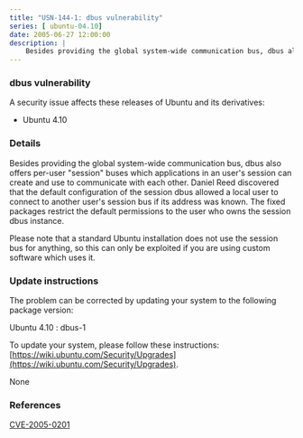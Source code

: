 ```yaml
---
title: "USN-144-1: dbus vulnerability"
series: [ ubuntu-04.10]
date: 2005-06-27 12:00:00
description: |
    Besides providing the global system-wide communication bus, dbus also offers per-user &quot;session&quot; buses which applications in an user&#39;s session can create and use to communicate with each other.  Daniel Reed discovered that the default configuration of the session dbus allowed a local user to connect to another user&#39;s session bus if its address was known. The fixed packages restrict the default permissions to the user who owns the session dbus instance.
--- 
```

 
### dbus vulnerability

A security issue affects these releases of Ubuntu and its derivatives:

* Ubuntu 4.10

### Details

Besides providing the global system-wide communication bus, dbus also offers per-user &quot;session&quot; buses which applications in an user&#39;s session can create and use to communicate with each other. Daniel Reed discovered that the default configuration of the session dbus allowed a local user to connect to another user&#39;s session bus if its address was known. The fixed packages restrict the default permissions to the user who owns the session dbus instance.

Please note that a standard Ubuntu installation does not use the session bus for anything, so this can only be exploited if you are using custom software which uses it.

### Update instructions

The problem can be corrected by updating your system to the following package version:

Ubuntu 4.10
 : dbus-1 

To update your system, please follow these instructions: [https://wiki.ubuntu.com/Security/Upgrades](https://wiki.ubuntu.com/Security/Upgrades).

None

### References

 [CVE-2005-0201](http://people.ubuntu.com/~ubuntu-security/cve/CVE-2005-0201)
 
